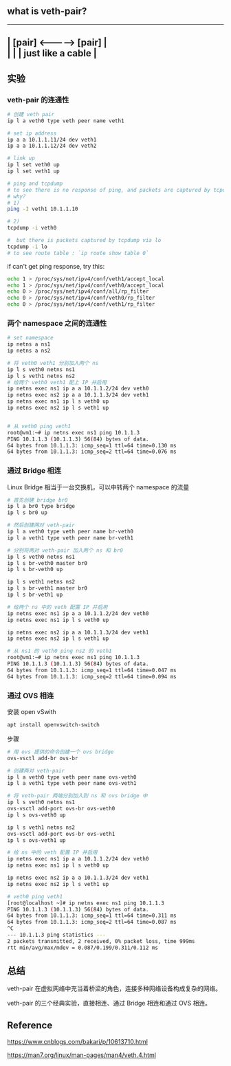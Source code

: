 
## what is veth-pair?

--------------------------
|  [pair] <-----> [pair] |      
|                        |
|  just like a cable     |
--------------------------

## 实验
### veth-pair 的连通性
```bash
# 创建 veth pair
ip l a veth0 type veth peer name veth1

# set ip address
ip a a 10.1.1.11/24 dev veth1
ip a a 10.1.1.12/24 dev veth2

# link up
ip l set veth0 up
ip l set veth1 up

# ping and tcpdump 
# to see there is no response of ping, and packets are captured by tcpdump via veth0
# why?
# 1)
ping -I veth1 10.1.1.10

# 2)
tcpdump -i veth0

#  but there is packets captured by tcpdump via lo
tcpdump -i lo
# to see route table : `ip route show table 0`

```
if can't get ping response, try this:
```bash
echo 1 > /proc/sys/net/ipv4/conf/veth1/accept_local
echo 1 > /proc/sys/net/ipv4/conf/veth0/accept_local
echo 0 > /proc/sys/net/ipv4/conf/all/rp_filter
echo 0 > /proc/sys/net/ipv4/conf/veth0/rp_filter
echo 0 > /proc/sys/net/ipv4/conf/veth1/rp_filter
```

### 两个 namespace 之间的连通性

```bash
# set namespace
ip netns a ns1
ip netns a ns2

# 将 veth0 veth1 分别加入两个 ns
ip l s veth0 netns ns1
ip l s veth1 netns ns2
# 给两个 veth0 veth1 配上 IP 并启用
ip netns exec ns1 ip a a 10.1.1.2/24 dev veth0
ip netns exec ns2 ip a a 10.1.1.3/24 dev veth1
ip netns exec ns1 ip l s veth0 up
ip netns exec ns2 ip l s veth1 up


# 从 veth0 ping veth1
root@vm1:~# ip netns exec ns1 ping 10.1.1.3
PING 10.1.1.3 (10.1.1.3) 56(84) bytes of data.
64 bytes from 10.1.1.3: icmp_seq=1 ttl=64 time=0.130 ms
64 bytes from 10.1.1.3: icmp_seq=2 ttl=64 time=0.076 ms

```

### 通过 Bridge 相连
Linux Bridge 相当于一台交换机，可以中转两个 namespace 的流量

```bash
# 首先创建 bridge br0
ip l a br0 type bridge
ip l s br0 up 

# 然后创建两对 veth-pair
ip l a veth0 type veth peer name br-veth0
ip l a veth1 type veth peer name br-veth1

# 分别将两对 veth-pair 加入两个 ns 和 br0
ip l s veth0 netns ns1
ip l s br-veth0 master br0
ip l s br-veth0 up

ip l s veth1 netns ns2
ip l s br-veth1 master br0
ip l s br-veth1 up

# 给两个 ns 中的 veth 配置 IP 并启用
ip netns exec ns1 ip a a 10.1.1.2/24 dev veth0
ip netns exec ns1 ip l s veth0 up

ip netns exec ns2 ip a a 10.1.1.3/24 dev veth1
ip netns exec ns2 ip l s veth1 up

# 从 ns1 的 veth0 ping ns2 的 veth1
root@vm1:~# ip netns exec ns1 ping 10.1.1.3
PING 10.1.1.3 (10.1.1.3) 56(84) bytes of data.
64 bytes from 10.1.1.3: icmp_seq=1 ttl=64 time=0.047 ms
64 bytes from 10.1.1.3: icmp_seq=2 ttl=64 time=0.094 ms

```

### 通过 OVS 相连
安装 open vSwith
```bash
apt install openvswitch-switch
```
步骤
```bash
# 用 ovs 提供的命令创建一个 ovs bridge
ovs-vsctl add-br ovs-br

# 创建两对 veth-pair
ip l a veth0 type veth peer name ovs-veth0
ip l a veth1 type veth peer name ovs-veth1

# 将 veth-pair 两端分别加入到 ns 和 ovs bridge 中
ip l s veth0 netns ns1
ovs-vsctl add-port ovs-br ovs-veth0
ip l s ovs-veth0 up

ip l s veth1 netns ns2
ovs-vsctl add-port ovs-br ovs-veth1
ip l s ovs-veth1 up

# 给 ns 中的 veth 配置 IP 并启用
ip netns exec ns1 ip a a 10.1.1.2/24 dev veth0
ip netns exec ns1 ip l s veth0 up

ip netns exec ns2 ip a a 10.1.1.3/24 dev veth1
ip netns exec ns2 ip l s veth1 up

# veth0 ping veth1
[root@localhost ~]# ip netns exec ns1 ping 10.1.1.3
PING 10.1.1.3 (10.1.1.3) 56(84) bytes of data.
64 bytes from 10.1.1.3: icmp_seq=1 ttl=64 time=0.311 ms
64 bytes from 10.1.1.3: icmp_seq=2 ttl=64 time=0.087 ms
^C
--- 10.1.1.3 ping statistics ---
2 packets transmitted, 2 received, 0% packet loss, time 999ms
rtt min/avg/max/mdev = 0.087/0.199/0.311/0.112 ms
```

## 总结
veth-pair 在虚拟网络中充当着桥梁的角色，连接多种网络设备构成复杂的网络。

veth-pair 的三个经典实验，直接相连、通过 Bridge 相连和通过 OVS 相连。

## Reference
https://www.cnblogs.com/bakari/p/10613710.html

https://man7.org/linux/man-pages/man4/veth.4.html


